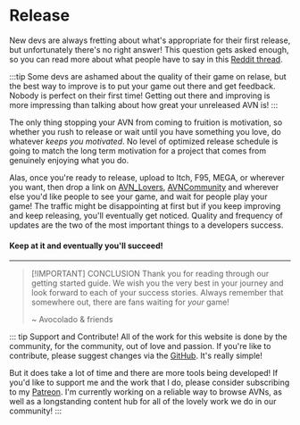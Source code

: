 # Release

New devs are always fretting about what's appropriate for their first release, but unfortunately there's no right answer! This question gets asked enough, so you can read more about what people have to say in this [Reddit thread](https://www.reddit.com/r/lewdgames/comments/1b6ouaj/how_important_is_something_like_sound_for_a_01/).

:::tip
Some devs are ashamed about the quality of their game on relase, but the best way to improve is to put your game out there and get feedback. Nobody is perfect on their first time! Getting out there and improving is more impressing than talking about how great your unreleased AVN is!
:::

The only thing stopping your AVN from coming to fruition is motivation, so whether you rush to release or wait until you have something you love, do whatever _keeps you motivated_. No level of optimized release schedule is going to match the long term motivation for a project that comes from genuinely enjoying what you do.

Alas, once you're ready to release, upload to Itch, F95, MEGA, or wherever you want, then drop a link on [AVN_Lovers](https://www.reddit.com/r/AVN_Lovers/), [AVNCommunity](https://www.reddit.com/r/AVNCommunity/) and wherever else you'd like people to see your game, and wait for people play your game! The traffic might be disappointing at first but if you keep improving and keep releasing, you'll eventually get noticed. Quality and frequency of updates are the two of the most important things to a developers success.

#### Keep at it and eventually you'll succeed!

---

> [!IMPORTANT] CONCLUSION
> Thank you for reading through our getting started guide. We wish you the very best in your journey and look forward to each of your success stories. Always remember that somewhere out, there are fans waiting for _your_ game!
>
> ~ Avocolado & friends

::: tip Support and Contribute!
All of the work for this website is done by the community, for the community, out of love and passion. If you're like to contribute, please suggest changes via the [GitHub](https://github.com/avocolado/avn-bible). It's really simple!

But it does take a lot of time and there are more tools being developed! If you'd like to support me and the work that I do, please consider subscribing to my [Patreon](https://patreon.com/avocolado). I'm currently working on a reliable way to browse AVNs, as well as a longstanding content hub for all of the lovely work we do in our community!
:::
